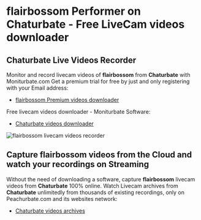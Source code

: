 # flairbossom Performer on Chaturbate - Free LiveCam videos downloader

## Chaturbate Live Videos Recorder

Monitor and record livecam videos of **flairbossom** from **Chaturbate** with Moniturbate.com
Get a premium trial for free by just and only registering with your Email address:
* [flairbossom Premium videos downloader](https://moniturbate.com/request-demo-licence-key.html)

Free livecam videos downloader - Moniturbate Software:
* [Chaturbate videos downloader](https://moniturbate.com/moniturbate-download-software.html)

![flairbossom livecam videos recorder](https://peachurnet.com/templates/moniturbate-software.png)


## Capture flairbossom videos from the Cloud and watch your recordings on Streaming

Without the need of downloading a software, capture **flairbossom** livecam videos from **Chaturbate** 100% online.
Watch Livecam archives from **Chaturbate** unlimitedly from thousands of existing recordings, only on Peachurbate.com and its websites network:
* [Chaturbate videos archives](https://peachurnet.com/)